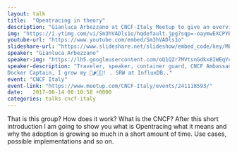 ```yaml
---
layout: talk
title:  "Opentracing in theory"
description: "Gianluca Arbezzano at CNCF-Italy Meetup to give an overview about the group and about Opentracing"
img: "https://i.ytimg.com/vi/Sm3hVADls1o/hqdefault.jpg?sqp=-oaymwEXCPYBEIoBSFryq4qpAwkIARUAAIhCGAE=&rs=AOn4CLBWj9xfCs-xFRK7ieG8xx7UZ3T2dA"
youtube-url: "https://www.youtube.com/embed/Sm3hVADls1o"
slideshare-url: "https://www.slideshare.net/slideshow/embed_code/key/ML6qFakbt9EI90"
speaker: "Gianluca Arbezzano"
speaker-img: "https://lh5.googleusercontent.com/oQ1QZr7MVtsnGdkx8IWEqYcdO1W4W40clxlegFfYUsaamuImXUD9zuEEMT7X5RCgq0T3v1_gnjdU2vI=w1916-h951"
speaker-description: "Traveler, speaker, container guard, CNCF Ambassador,
Docker Captain, I grow my 🍅🌶️🍓🍆! . SRW at InfluxDB.."
event: "CNCF Italy"
event-link: "https://www.meetup.com/CNCF-Italy/events/241118593/"
date:   2017-06-14 08:10:58 +0000
categories: talks cncf-italy
---
```


That is this group? How does it work? What is the CNCF? After this short
introduction I am going to show you what is Opentracing what it means and why
the adoption is growing so much in a short amount of time. Use cases, possible
implementations and so on.
